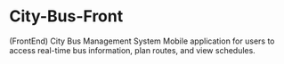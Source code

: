 # City-Bus-Front
(FrontEnd) City Bus Management System  Mobile application for users to access real-time bus information, plan routes, and view schedules. 
